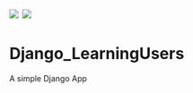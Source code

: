 # ![](https://img.shields.io/badge/Project-2019-ff69b4.svg) ![](https://img.shields.io/github/license/gatarelib/Django_LearningUsers.svg?style=plastic)

# Django_LearningUsers
A simple Django App
